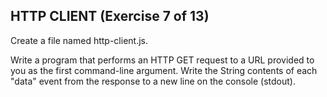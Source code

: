 ## HTTP CLIENT (Exercise 7 of 13)

Create a file named http-client.js.

Write a program that performs an HTTP GET request
to a URL provided to you as the first
command-line argument. Write the String contents
of each "data" event from the response to a new
line on the console (stdout).
